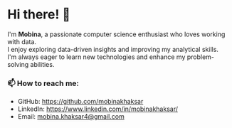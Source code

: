 # Hi there! 👋  

I'm **Mobina**, a passionate computer science enthusiast who loves working with data.  
I enjoy exploring data-driven insights and improving my analytical skills.  
I'm always eager to learn new technologies and enhance my problem-solving abilities.  

### 📫 How to reach me:  
- GitHub: https://github.com/mobinakhaksar
- LinkedIn: https://www.linkedin.com/in/mobinakhaksar/ 
- Email: mobina.khaksar4@gmail.com  
  
